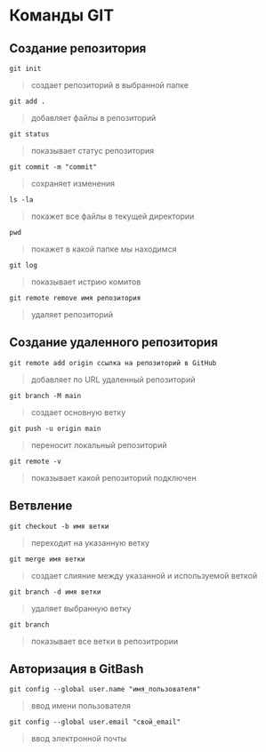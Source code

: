 # Команды GIT
## Создание репозитория
```
git init
```
> создает репозиторий в выбранной папке
```
git add .
```
> добавляет файлы в репозиторий
```
git status
```
> показывает статус репозитория
```
git commit -m "commit"
```
> сохраняет изменения
```
ls -la
```
> покажет все файлы в текущей директории
```
pwd
```
> покажет в какой папке мы находимся
```
git log
```
> показывает истрию комитов
```
git remote remove имя репозитория
```
> удаляет репозиторий
## Создание удaленного репозитория
```
git remote add origin ссылка на репозиторий в GitHub
```
> добавляет по URL удаленный репозиторий
```
git branch -M main
```
> создает основную ветку
```
git push -u origin main
```
> переносит локальный репозиторий
```
git remote -v
```
> показывает какой репозиторий подключен

## Ветвление
```
git checkout -b имя ветки
```
> переходит на указанную ветку
```
git merge имя ветки
```
> создает слияние между указанной и используемой веткой
```
git branch -d имя ветки
```
> удаляет выбранную ветку
```
git branch
```
> показывает все ветки в репозитрории
## Авторизация в GitBash
```
git config --global user.name "имя_пользователя"
```
> ввод имени пользователя
```
git config --global user.email "свой_email"
```
> ввод электронной почты

